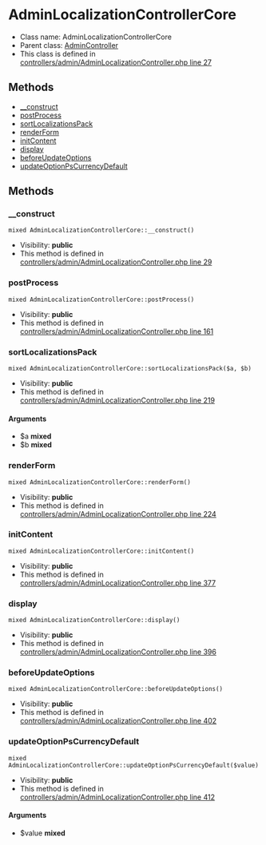 AdminLocalizationControllerCore
===============






* Class name: AdminLocalizationControllerCore
* Parent class: [AdminController](AdminControllerCore)
* This class is defined in [controllers/admin/AdminLocalizationController.php line 27](https://github.com/PrestaShop/PrestaShop/blob/1.6.1.1/controllers/admin/AdminLocalizationController.php#L27)







Methods
-------
* [__construct](#method-__construct)
* [postProcess](#method-postProcess)
* [sortLocalizationsPack](#method-sortLocalizationsPack)
* [renderForm](#method-renderForm)
* [initContent](#method-initContent)
* [display](#method-display)
* [beforeUpdateOptions](#method-beforeUpdateOptions)
* [updateOptionPsCurrencyDefault](#method-updateOptionPsCurrencyDefault)






Methods
-------


### <a name="method-__construct"></a>__construct

    mixed AdminLocalizationControllerCore::__construct()





* Visibility: **public**
* This method is defined in [controllers/admin/AdminLocalizationController.php line 29](https://github.com/PrestaShop/PrestaShop/blob/1.6.1.1/controllers/admin/AdminLocalizationController.php#L29)




### <a name="method-postProcess"></a>postProcess

    mixed AdminLocalizationControllerCore::postProcess()





* Visibility: **public**
* This method is defined in [controllers/admin/AdminLocalizationController.php line 161](https://github.com/PrestaShop/PrestaShop/blob/1.6.1.1/controllers/admin/AdminLocalizationController.php#L161)




### <a name="method-sortLocalizationsPack"></a>sortLocalizationsPack

    mixed AdminLocalizationControllerCore::sortLocalizationsPack($a, $b)





* Visibility: **public**
* This method is defined in [controllers/admin/AdminLocalizationController.php line 219](https://github.com/PrestaShop/PrestaShop/blob/1.6.1.1/controllers/admin/AdminLocalizationController.php#L219)


#### Arguments
* $a **mixed**
* $b **mixed**



### <a name="method-renderForm"></a>renderForm

    mixed AdminLocalizationControllerCore::renderForm()





* Visibility: **public**
* This method is defined in [controllers/admin/AdminLocalizationController.php line 224](https://github.com/PrestaShop/PrestaShop/blob/1.6.1.1/controllers/admin/AdminLocalizationController.php#L224)




### <a name="method-initContent"></a>initContent

    mixed AdminLocalizationControllerCore::initContent()





* Visibility: **public**
* This method is defined in [controllers/admin/AdminLocalizationController.php line 377](https://github.com/PrestaShop/PrestaShop/blob/1.6.1.1/controllers/admin/AdminLocalizationController.php#L377)




### <a name="method-display"></a>display

    mixed AdminLocalizationControllerCore::display()





* Visibility: **public**
* This method is defined in [controllers/admin/AdminLocalizationController.php line 396](https://github.com/PrestaShop/PrestaShop/blob/1.6.1.1/controllers/admin/AdminLocalizationController.php#L396)




### <a name="method-beforeUpdateOptions"></a>beforeUpdateOptions

    mixed AdminLocalizationControllerCore::beforeUpdateOptions()





* Visibility: **public**
* This method is defined in [controllers/admin/AdminLocalizationController.php line 402](https://github.com/PrestaShop/PrestaShop/blob/1.6.1.1/controllers/admin/AdminLocalizationController.php#L402)




### <a name="method-updateOptionPsCurrencyDefault"></a>updateOptionPsCurrencyDefault

    mixed AdminLocalizationControllerCore::updateOptionPsCurrencyDefault($value)





* Visibility: **public**
* This method is defined in [controllers/admin/AdminLocalizationController.php line 412](https://github.com/PrestaShop/PrestaShop/blob/1.6.1.1/controllers/admin/AdminLocalizationController.php#L412)


#### Arguments
* $value **mixed**


